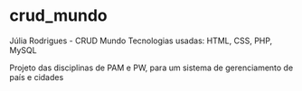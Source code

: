 # crud_mundo
Júlia Rodrigues - CRUD Mundo
Tecnologias usadas: HTML, CSS, PHP, MySQL

Projeto das disciplinas de PAM e PW, para um sistema de gerenciamento de país e cidades
